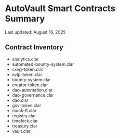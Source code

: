 # AutoVault Smart Contracts Summary

Last updated: August 16, 2025

## Contract Inventory

- analytics.clar
- automated-bounty-system.clar
- cxvg-token.clar
- avlp-token.clar
- bounty-system.clar
- creator-token.clar
- dao-automation.clar
- dao-governance.clar
- dao.clar
- gov-token.clar
- mock-ft.clar
- registry.clar
- timelock.clar
- treasury.clar
- vault.clar
